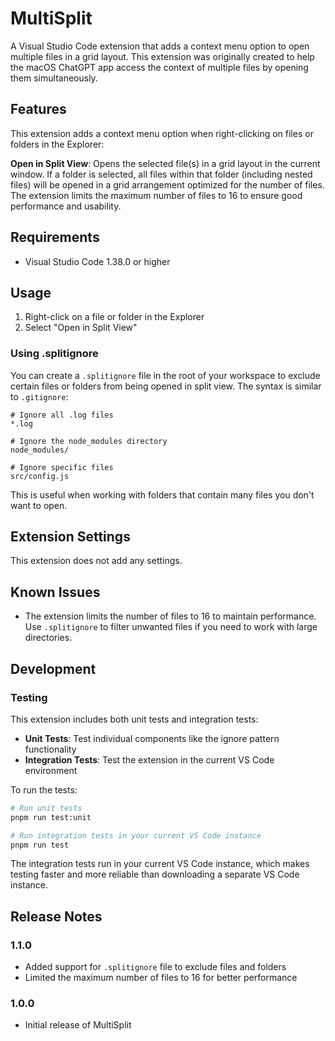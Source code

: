 # MultiSplit

A Visual Studio Code extension that adds a context menu option to open multiple files in a grid layout. This extension was originally created to help the macOS ChatGPT app access the context of multiple files by opening them simultaneously.

## Features

This extension adds a context menu option when right-clicking on files or folders in the Explorer:

**Open in Split View**: Opens the selected file(s) in a grid layout in the current window. If a folder is selected, all files within that folder (including nested files) will be opened in a grid arrangement optimized for the number of files. The extension limits the maximum number of files to 16 to ensure good performance and usability.

## Requirements

- Visual Studio Code 1.38.0 or higher

## Usage

1. Right-click on a file or folder in the Explorer
2. Select "Open in Split View"

### Using .splitignore

You can create a `.splitignore` file in the root of your workspace to exclude certain files or folders from being opened in split view. The syntax is similar to `.gitignore`:

```
# Ignore all .log files
*.log

# Ignore the node_modules directory
node_modules/

# Ignore specific files
src/config.js
```

This is useful when working with folders that contain many files you don't want to open.

## Extension Settings

This extension does not add any settings.

## Known Issues

- The extension limits the number of files to 16 to maintain performance. Use `.splitignore` to filter unwanted files if you need to work with large directories.

## Development

### Testing

This extension includes both unit tests and integration tests:

- **Unit Tests**: Test individual components like the ignore pattern functionality
- **Integration Tests**: Test the extension in the current VS Code environment

To run the tests:

```bash
# Run unit tests
pnpm run test:unit

# Run integration tests in your current VS Code instance
pnpm run test
```

The integration tests run in your current VS Code instance, which makes testing faster and more reliable than downloading a separate VS Code instance.

## Release Notes

### 1.1.0

- Added support for `.splitignore` file to exclude files and folders
- Limited the maximum number of files to 16 for better performance

### 1.0.0

- Initial release of MultiSplit
